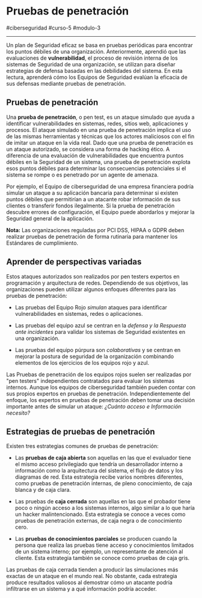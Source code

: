 # Pruebas de penetración
#ciberseguridad #curso-5 #modulo-3

---
Un plan de Seguridad eficaz se basa en pruebas periódicas para encontrar los puntos débiles de una organización. Anteriormente, aprendió que las evaluaciones de **vulnerabilidad**, el proceso de revisión interna de los sistemas de Seguridad de una organización, se utilizan para diseñar estrategias de defensa basadas en las debilidades del sistema. En esta lectura, aprenderá cómo los Equipos de Seguridad evalúan la eficacia de sus defensas mediante pruebas de penetración.

## Pruebas de penetración

Una **prueba de penetración**, o pen test, es un ataque simulado que ayuda a identificar vulnerabilidades en sistemas, redes, sitios web, aplicaciones y procesos. El ataque simulado en una prueba de penetración implica el uso de las mismas herramientas y técnicas que los actores maliciosos con el fin de imitar un ataque en la vida real. Dado que una prueba de penetración es un ataque autorizado, se considera una forma de hacking ético. A diferencia de una evaluación de vulnerabilidades que encuentra puntos débiles en la Seguridad de un sistema, una prueba de penetración explota esos puntos débiles para determinar las consecuencias potenciales si el sistema se rompe o es penetrado por un agente de amenaza.

Por ejemplo, el Equipo de ciberseguridad de una empresa financiera podría simular un ataque a su aplicación bancaria para determinar si existen puntos débiles que permitirían a un atacante robar información de sus clientes o transferir fondos ilegalmente. Si la prueba de penetración descubre errores de configuración, el Equipo puede abordarlos y mejorar la Seguridad general de la aplicación.

**Nota:** Las organizaciones reguladas por PCI DSS, HIPAA o GDPR deben realizar pruebas de penetración de forma rutinaria para mantener los Estándares de cumplimiento.

## Aprender de perspectivas variadas

Estos ataques autorizados son realizados por pen testers expertos en programación y arquitectura de redes. Dependiendo de sus objetivos, las organizaciones pueden utilizar algunos enfoques diferentes para las pruebas de penetración:

- Las pruebas del Equipo Rojo _simulan_ ataques para identificar vulnerabilidades en sistemas, redes o aplicaciones.

- Las pruebas del equipo azul se centran en la _defensa_ _y la Respuesta ante incidentes_ para validar los sistemas de Seguridad existentes en una organización.

- Las pruebas del equipo púrpura son _colaborativas_ y se centran en mejorar la postura de seguridad de la organización combinando elementos de los ejercicios de los equipos rojo y azul.
    

Las Pruebas de penetración de los equipos rojos suelen ser realizadas por "pen testers" independientes contratados para evaluar los sistemas internos. Aunque los equipos de ciberseguridad también pueden contar con sus propios expertos en pruebas de penetración. Independientemente del enfoque, los expertos en pruebas de penetración deben tomar una decisión importante antes de simular un ataque: _¿Cuánto acceso e Información necesito?_

## Estrategias de pruebas de penetración

Existen tres estrategias comunes de pruebas de penetración:

- Las **pruebas de caja abierta** son aquellas en las que el evaluador tiene el mismo acceso privilegiado que tendría un desarrollador interno a información como la arquitectura del sistema, el flujo de datos y los diagramas de red. Esta estrategia recibe varios nombres diferentes, como pruebas de penetración internas, de pleno conocimiento, de caja blanca y de caja clara.

- Las pruebas de **caja cerrada** son aquellas en las que el probador tiene poco o ningún acceso a los sistemas internos, algo similar a lo que haría un hacker malintencionado. Esta estrategia se conoce a veces como pruebas de penetración externas, de caja negra o de conocimiento cero.

- Las **pruebas de conocimientos parciales** se producen cuando la persona que realiza las pruebas tiene acceso y conocimientos limitados de un sistema interno; por ejemplo, un representante de atención al cliente. Esta estrategia también se conoce como pruebas de caja gris.

Las pruebas de caja cerrada tienden a producir las simulaciones más exactas de un ataque en el mundo real. No obstante, cada estrategia produce resultados valiosos al demostrar cómo un atacante podría infiltrarse en un sistema y a qué información podría acceder.